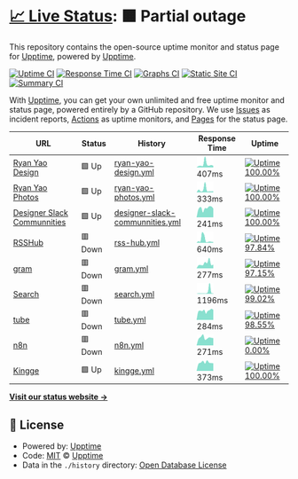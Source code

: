 # [📈 Live Status](https://demo.upptime.js.org): <!--live status--> **🟧 Partial outage**

This repository contains the open-source uptime monitor and status page for [Upptime](https://upptime.js.org), powered by [Upptime](https://github.com/upptime/upptime).

[![Uptime CI](https://github.com/koj-co/upptime/workflows/Uptime%20CI/badge.svg)](https://github.com/koj-co/upptime/actions?query=workflow%3A%22Uptime+CI%22)
[![Response Time CI](https://github.com/koj-co/upptime/workflows/Response%20Time%20CI/badge.svg)](https://github.com/koj-co/upptime/actions?query=workflow%3A%22Response+Time+CI%22)
[![Graphs CI](https://github.com/koj-co/upptime/workflows/Graphs%20CI/badge.svg)](https://github.com/koj-co/upptime/actions?query=workflow%3A%22Graphs+CI%22)
[![Static Site CI](https://github.com/koj-co/upptime/workflows/Static%20Site%20CI/badge.svg)](https://github.com/koj-co/upptime/actions?query=workflow%3A%22Static+Site+CI%22)
[![Summary CI](https://github.com/koj-co/upptime/workflows/Summary%20CI/badge.svg)](https://github.com/koj-co/upptime/actions?query=workflow%3A%22Summary+CI%22)

With [Upptime](https://upptime.js.org), you can get your own unlimited and free uptime monitor and status page, powered entirely by a GitHub repository. We use [Issues](https://github.com/upptime/upptime/issues) as incident reports, [Actions](https://github.com/upptime/upptime/actions) as uptime monitors, and [Pages](https://demo.upptime.js.org) for the status page.

<!--start: status pages-->
<!-- This summary is generated by Upptime (https://github.com/upptime/upptime) -->
<!-- Do not edit this manually, your changes will be overwritten -->

| URL                                                                | Status  | History                                                                                                                        | Response Time                                                                                    | Uptime                                                                                                                                                                                                                                                     |
| ------------------------------------------------------------------ | ------- | ------------------------------------------------------------------------------------------------------------------------------ | ------------------------------------------------------------------------------------------------ | ---------------------------------------------------------------------------------------------------------------------------------------------------------------------------------------------------------------------------------------------------------- |
| [Ryan Yao Design](https://ryanyao.design)                          | 🟩 Up   | [ryan-yao-design.yml](https://github.com/lucky13820/uptime/commits/master/history/ryan-yao-design.yml)                         | <img alt="Response time graph" src="./graphs/ryan-yao-design.png" height="20"> 407ms             | [![Uptime 100.00%](https://img.shields.io/endpoint?url=https%3A%2F%2Fraw.githubusercontent.com%2Flucky13820%2Fuptime%2Fmaster%2Fapi%2Fryan-yao-design%2Fuptime.json)](https://lucky13820.github.io/uptime/history/ryan-yao-design)                         |
| [Ryan Yao Photos](https://ryanyao.photos)                          | 🟩 Up   | [ryan-yao-photos.yml](https://github.com/lucky13820/uptime/commits/master/history/ryan-yao-photos.yml)                         | <img alt="Response time graph" src="./graphs/ryan-yao-photos.png" height="20"> 333ms             | [![Uptime 100.00%](https://img.shields.io/endpoint?url=https%3A%2F%2Fraw.githubusercontent.com%2Flucky13820%2Fuptime%2Fmaster%2Fapi%2Fryan-yao-photos%2Fuptime.json)](https://lucky13820.github.io/uptime/history/ryan-yao-photos)                         |
| [Designer Slack Communnities](https://www.designerslack.community) | 🟩 Up   | [designer-slack-communnities.yml](https://github.com/lucky13820/uptime/commits/master/history/designer-slack-communnities.yml) | <img alt="Response time graph" src="./graphs/designer-slack-communnities.png" height="20"> 241ms | [![Uptime 100.00%](https://img.shields.io/endpoint?url=https%3A%2F%2Fraw.githubusercontent.com%2Flucky13820%2Fuptime%2Fmaster%2Fapi%2Fdesigner-slack-communnities%2Fuptime.json)](https://lucky13820.github.io/uptime/history/designer-slack-communnities) |
| [RSSHub](https://rsshub.ryanyao.xyz)                               | 🟥 Down | [rss-hub.yml](https://github.com/lucky13820/uptime/commits/master/history/rss-hub.yml)                                         | <img alt="Response time graph" src="./graphs/rss-hub.png" height="20"> 640ms                     | [![Uptime 97.84%](https://img.shields.io/endpoint?url=https%3A%2F%2Fraw.githubusercontent.com%2Flucky13820%2Fuptime%2Fmaster%2Fapi%2Frss-hub%2Fuptime.json)](https://lucky13820.github.io/uptime/history/rss-hub)                                          |
| [gram](https://gram.ryanyao.xyz)                                   | 🟥 Down | [gram.yml](https://github.com/lucky13820/uptime/commits/master/history/gram.yml)                                               | <img alt="Response time graph" src="./graphs/gram.png" height="20"> 277ms                        | [![Uptime 97.15%](https://img.shields.io/endpoint?url=https%3A%2F%2Fraw.githubusercontent.com%2Flucky13820%2Fuptime%2Fmaster%2Fapi%2Fgram%2Fuptime.json)](https://lucky13820.github.io/uptime/history/gram)                                                |
| [Search](https://search.ryanyao.xyz)                               | 🟥 Down | [search.yml](https://github.com/lucky13820/uptime/commits/master/history/search.yml)                                           | <img alt="Response time graph" src="./graphs/search.png" height="20"> 1196ms                     | [![Uptime 99.02%](https://img.shields.io/endpoint?url=https%3A%2F%2Fraw.githubusercontent.com%2Flucky13820%2Fuptime%2Fmaster%2Fapi%2Fsearch%2Fuptime.json)](https://lucky13820.github.io/uptime/history/search)                                            |
| [tube](https://tube.ryanyao.xyz)                                   | 🟥 Down | [tube.yml](https://github.com/lucky13820/uptime/commits/master/history/tube.yml)                                               | <img alt="Response time graph" src="./graphs/tube.png" height="20"> 284ms                        | [![Uptime 98.55%](https://img.shields.io/endpoint?url=https%3A%2F%2Fraw.githubusercontent.com%2Flucky13820%2Fuptime%2Fmaster%2Fapi%2Ftube%2Fuptime.json)](https://lucky13820.github.io/uptime/history/tube)                                                |
| [n8n](https://n8n.ryanyao.xyz)                                     | 🟥 Down | [n8n.yml](https://github.com/lucky13820/uptime/commits/master/history/n8n.yml)                                                 | <img alt="Response time graph" src="./graphs/n8n.png" height="20"> 271ms                         | [![Uptime 0.00%](https://img.shields.io/endpoint?url=https%3A%2F%2Fraw.githubusercontent.com%2Flucky13820%2Fuptime%2Fmaster%2Fapi%2Fn8n%2Fuptime.json)](https://lucky13820.github.io/uptime/history/n8n)                                                   |
| [Kingge](https://www.kingge.com)                                   | 🟩 Up   | [kingge.yml](https://github.com/lucky13820/uptime/commits/master/history/kingge.yml)                                           | <img alt="Response time graph" src="./graphs/kingge.png" height="20"> 373ms                      | [![Uptime 100.00%](https://img.shields.io/endpoint?url=https%3A%2F%2Fraw.githubusercontent.com%2Flucky13820%2Fuptime%2Fmaster%2Fapi%2Fkingge%2Fuptime.json)](https://lucky13820.github.io/uptime/history/kingge)                                           |

<!--end: status pages-->

[**Visit our status website →**](https://demo.upptime.js.org)

## 📄 License

- Powered by: [Upptime](https://github.com/upptime/upptime)
- Code: [MIT](./LICENSE) © [Upptime](https://upptime.js.org)
- Data in the `./history` directory: [Open Database License](https://opendatacommons.org/licenses/odbl/1-0/)
